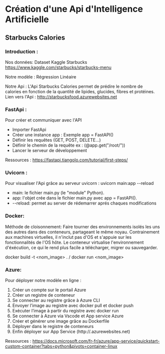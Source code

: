 # Création d'une Api d'Intelligence Artificielle

## Starbucks Calories

### Introduction :

Nos données: Dataset Kaggle Starbucks https://www.kaggle.com/starbucks/starbucks-menu

Notre modèle : Régression Linéaire

Notre Api : L'Api Starbucks Calories permet de prédire le nombre de calories en fonction de la quantité de lipides, glucides, fibres et protéines.
Lien vers l'Api : http://starbucksfood.azurewebsites.net

### FastApi :

Pour créer et communiquer avec l'API

  * Importer FastApi
  * Créer une instance app : Exemple app = FastAPI()
  * Définir les requêtes (GET, POST, DELETE...)
  * Définir le chemin de la requête ex : (@app.get("/root/"))
  * Lancer le serveur de développement

Ressources : https://fastapi.tiangolo.com/tutorial/first-steps/

### Uvicorn :

Pour visualiser l'Api grâce au serveur uvicorn : uvicorn main:app --reload

   * main: le fichier main.py (le "module" Python).
   * app: l'objet crée dans le fichier main.py avec app = FastAPI().
   * --reload: permet au server de rédemarrer aprés chaques modifications


### Docker:

Méthode de cloisonnement: Faire tourner des environnements isolés les uns des autres dans des conteneurs, partageant le même noyau. Contrainement aux machines virtuelles, il n'inclut pas d'OS et s'appuie sur les fonctionnalités de l'OS hôte.
Le conteneur virtualise l'environnement d'éxécution, ce qui le rend plus facile a télécharger, migrer ou sauvegarder.

docker build -t <nom_image> . / docker run <nom_image>


### Azure:

Pour déployer notre modèle en ligne :

1) Créer un compte sur le portail Azure
2) Créer un registre de conteneur
3) Se connecter au registre grâce à Azure CLI
4) Envoyer l’image au registre avec docker pull et docker push
5) Exécuter l’image à partir du registre avec docker run
6) Se connecter à Azure via Vscode et App service Azure
7) Créer et générer une image grâce au Dockerfile
8) Déployer dans le registre de conteneurs
9) Enfin déployer sur App Service (http://<app-name>.azurewebsites.net)

Ressources : https://docs.microsoft.com/fr-fr/azure/app-service/quickstart-custom-container?tabs=python&pivots=container-linux
